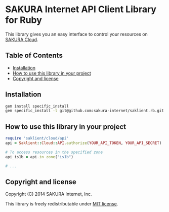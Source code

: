 # SAKURA Internet API Client Library for Ruby

This library gives you an easy interface to control your resources on
[SAKURA Cloud](https://secure.sakura.ad.jp/cloud/).

## Table of Contents

<!-- This TOC is generated by https://www.npmjs.org/package/readme-toc -->
<!-- toc -->
* [Installation](#installation)
* [How to use this library in your project](#how-to-use-this-library-in-your-project)
* [Copyright and license](#copyright-and-license)

<!-- toc stop -->

## Installation

```bash
gem install specific_install
gem specific_install -l git@github.com:sakura-internet/saklient.rb.git
```


## How to use this library in your project


```ruby
require 'saklient/cloud/api'
api = Saklient::Cloud::API.authorize(YOUR_API_TOKEN, YOUR_API_SECRET)

# To access resources in the specified zone
api_is1b = api.in_zone("is1b")

# ...
```


## Copyright and license

Copyright (C) 2014 SAKURA Internet, Inc.

This library is freely redistributable under [MIT license](http://www.opensource.org/licenses/mit-license.php).

